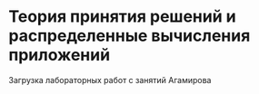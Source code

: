 # Теория принятия решений и распределенные вычисления приложений
Загрузка лабораторных работ с занятий Агамирова
